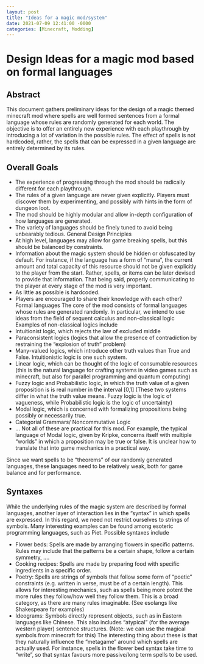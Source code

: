 ```yaml
---
layout: post
title: "Ideas for a magic mod/system"
date: 2021-07-09 12:41:00 -0000
categories: [Minecraft, Modding]
---
```


# Design Ideas for a magic mod based on formal languages

## Abstract
This document gathers preliminary ideas for the design of a magic themed minecraft mod where spells are well formed sentences from a formal language whose rules are randomly generated for each world. The objective is to offer an entirely new experience with each playthrough by introducing a lot of variation in the possible rules. The effect of spells is not hardcoded, rather, the spells that can be expressed in a given language are entirely determined by its rules.


## Overall Goals
* The experience of progressing through the mod should be radically different for each playthrough.
* The rules of a given language are never given explicitly. Players must discover them by experimenting, and possibly with hints in the form of dungeon loot.
* The mod should be highly modular and allow in-depth configuration of how languages are generated.
* The variety of languages should be finely tuned to avoid being unbearably tedious.
General Design Principles
* At high level, languages may allow for game breaking spells, but this should be balanced by constraints.
* Information about the magic system should be hidden or obfuscated by default. For instance, if the language has a form of “mana”, the current amount and total capacity of this resource should not be given explicitly to the player from the start. Rather, spells, or items can be later devised to provide that information. That being said, properly communicating to the player at every stage of the mod is very important.
* As little as possible is hardcoded.
* Players are encouraged to share their knowledge with each other?
Formal languages
The core of the mod consists of formal languages whose rules are generated randomly. In particular, we intend to use ideas from the field of sequent calculus and non-classical logic Examples of non-classical logics include
* Intuitionist logic, which rejects the law of excluded middle
* Paraconsistent logics (logics that allow the presence of contradiction by restraining the “explosion of truth” problem)
* Many-valued logics, which introduce other truth values than True and False. Intuitionistic logic is one such system.
* Linear logic, which can be thought of the logic of consumable resources (this is the natural language for crafting systems in video games such as minecraft, but also for parallel programming and quantum computing)
* Fuzzy logic and Probabilistic logic, in which the truth value of a given proposition is is real number in the interval [0,1] (These two systems differ in what the truth value means. Fuzzy logic is the logic of vagueness, while Probabilistic logic is the logic of uncertainty)
* Modal logic, which is concerned with formalizing propositions being possibly or necessarily true.
* Categorial Grammars/ Noncommutative Logic
* ...
Not all of these are practical for this mod. For example, the typical language of Modal logic, given by Kripke, concerns itself with multiple “worlds” in which a proposition may be true or false. It is unclear how to translate that into game mechanics in a practical way.


Since we want spells to be “theorems” of our randomly generated languages, these languages need to be relatively weak, both for game balance and for performance.


## Syntaxes
While the underlying rules of the magic system are described by formal languages, another layer of interaction lies in the “syntax” in which spells are expressed. In this regard, we need not restrict ourselves to strings of symbols. Many interesting examples can be found among esoteric programming languages, such as Piet. Possible syntaxes include
* Flower beds: Spells are made by arranging flowers in specific patterns. Rules may include that the patterns be a certain shape, follow a certain symmetry, ....
* Cooking recipes: Spells are made by preparing food with specific ingredients in a specific order.
* Poetry: Spells are strings of symbols that follow some form of “poetic” constraints (e.g. written in verse, must be of a certain length). This allows for interesting mechanics, such as spells being more potent the more rules they follow/how well they follow them. This is a broad category, as there are many rules imaginable. (See esolangs like Shakespeare for examples)
* Ideograms: Symbols directly represent objects, such as in Eastern languages like Chinese. This also includes “atypical” (for the average western player) sentence structures. (Note: we can use the magical symbols from minecraft for this)
The interesting thing about these is that they naturally influence the “metagame” around which spells are actually used. For instance, spells in the flower bed syntax take time to “write”, so that syntax favours more passive/long term spells to be used.
